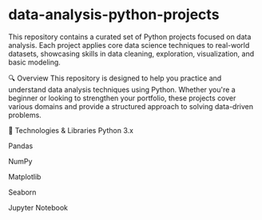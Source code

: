 # data-analysis-python-projects
This repository contains a curated set of Python projects focused on data analysis. Each project applies core data science techniques to real-world datasets, showcasing skills in data cleaning, exploration, visualization, and basic modeling.

🔍 Overview
This repository is designed to help you practice and understand data analysis techniques using Python. Whether you're a beginner or looking to strengthen your portfolio, these projects cover various domains and provide a structured approach to solving data-driven problems.

🧰 Technologies & Libraries
Python 3.x

Pandas

NumPy

Matplotlib

Seaborn

Jupyter Notebook
